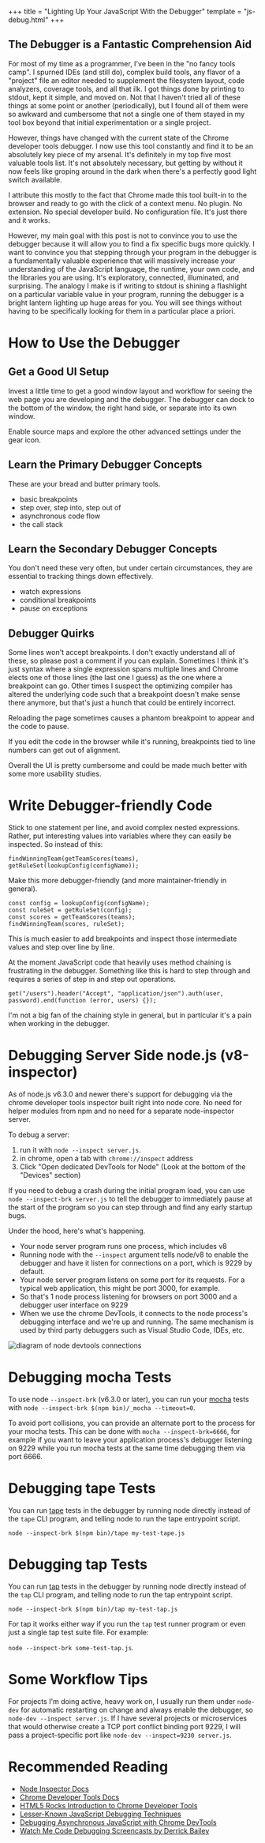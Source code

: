 +++
title = "Lighting Up Your JavaScript With the Debugger"
template = "js-debug.html"
+++
## The Debugger is a Fantastic Comprehension Aid

For most of my time as a programmer, I've been in the "no fancy tools camp". I spurned IDEs (and still do), complex build tools, any flavor of a "project" file an editor needed to supplement the filesystem layout, code analyzers, coverage tools, and all that ilk. I got things done by printing to stdout, kept it simple, and moved on. Not that I haven't tried all of these things at some point or another (periodically), but I found all of them were so awkward and cumbersome that not a single one of them stayed in my tool box beyond that initial experimentation or a single project.

However, things have changed with the current state of the Chrome developer tools debugger. I now use this tool constantly and find it to be an absolutely key piece of my arsenal. It's definitely in my top five most valuable tools list. It's not absolutely necessary, but getting by without it now feels like groping around in the dark when there's a perfectly good light switch available.

I attribute this mostly to the fact that Chrome made this tool built-in to the browser and ready to go with the click of a context menu. No plugin. No extension. No special developer build. No configuration file. It's just there and it works.

However, my main goal with this post is not to convince you to use the debugger because it will allow you to find a fix specific bugs more quickly. I want to convince you that stepping through your program in the debugger is a fundamentally valuable experience that will massively increase your understanding of the JavaScript language, the runtime, your own code, and the libraries you are using. It's exploratory, connected, illuminated, and surprising. The analogy I make is if writing to stdout is shining a flashlight on a particular variable value in your program, running the debugger is a bright lantern lighting up huge areas for you. You will see things without having to be specifically looking for them in a particular place a priori.

# How to Use the Debugger

## Get a Good UI Setup

Invest a little time to get a good window layout and workflow for seeing the web page you are developing and the debugger. The debugger can dock to the bottom of the window, the right hand side, or separate into its own window.

Enable source maps and explore the other advanced settings under the gear icon.

## Learn the Primary Debugger Concepts

These are your bread and butter primary tools.

* basic breakpoints
* step over, step into, step out of
* asynchronous code flow
* the call stack

## Learn the Secondary Debugger Concepts

You don't need these very often, but under certain circumstances, they are essential to tracking things down effectively.

* watch expressions
* conditional breakpoints
* pause on exceptions

## Debugger Quirks

Some lines won't accept breakpoints. I don't exactly understand all of these, so please post a comment if you can explain. Sometimes I think it's just syntax where a single expression spans multiple lines and Chrome elects one of those lines (the last one I guess) as the one where a breakpoint can go. Other times I suspect the optimizing compiler has altered the underlying code such that a breakpoint doesn't make sense there anymore, but that's just a hunch that could be entirely incorrect.

Reloading the page sometimes causes a phantom breakpoint to appear and the code to pause.

If you edit the code in the browser while it's running, breakpoints tied to line numbers can get out of alignment.

Overall the UI is pretty cumbersome and could be made much better with some more usability studies.

# Write Debugger-friendly Code

Stick to one statement per line, and avoid complex nested expressions. Rather, put interesting values into variables where they can easily be inspected. So instead of this:

    findWinningTeam(getTeamScores(teams), getRuleSet(lookupConfig(configName));

Make this more debugger-friendly (and more maintainer-friendly in general).

    const config = lookupConfig(configName);
    const ruleSet = getRuleSet(config);
    const scores = getTeamScores(teams);
    findWinningTeam(scores, ruleSet);

This is much easier to add breakpoints and inspect those intermediate values and step over line by line.

At the moment JavaScript code that heavily uses method chaining is frustrating in the debugger. Something like this is hard to step through and requires a series of step in and step out operations.

    get("/users").header("Accept", "application/json").auth(user, password).end(function (error, users) {});

I'm not a big fan of the chaining style in general, but in particular it's a pain when working in the debugger.

# Debugging Server Side node.js (v8-inspector)

As of node.js v6.3.0 and newer there's support for debugging via the chrome developer tools inspector built right into node core. No need for helper modules from npm and no need for a separate node-inspector server.

To debug a server:

1. run it with `node --inspect server.js`.
1. in chrome, open a tab with `chrome://inspect` address
1. Click "Open dedicated DevTools for Node" (Look at the bottom of the "Devices" section)

If you need to debug a crash during the initial program load, you can use `node --inspect-brk server.js` to tell the debugger to immediately pause at the start of the program so you can step through and find any early startup bugs.

Under the hood, here's what's happening.

* Your node server program runs one process, which includes v8
* Running node with the `--inspect` argument tells node/v8 to enable the debugger and have it listen for connections on a port, which is 9229 by default.
* Your node server program listens on some port for its requests. For a typical web application, this might be port 3000, for example.
* So that's 1 node process listening for browsers on port 3000 and a debugger user interface on 9229
* When we use the chrome DevTools, it connects to the node process's debugging interface and we're up and running. The same mechanism is used by third party debuggers such as Visual Studio Code, IDEs, etc.

<img src="/problog/images/2014/node-devtools-connections.png" alt="diagram of node devtools connections">

# Debugging mocha Tests

To use node `--inspect-brk` (v6.3.0 or later), you can run your [mocha](http://visionmedia.github.io/mocha/) tests with `node --inspect-brk $(npm bin)/_mocha --timeout=0`.

To avoid port collisions, you can provide an alternate port to the process for your mocha tests. This can be done with `mocha --inspect-brk=6666`, for example if you want to leave your application process's debugger listening on 9229 while you run mocha tests at the same time debugging them via port 6666.

# Debugging tape Tests

You can run [tape](https://www.npmjs.com/package/tape) tests in the debugger by running node directly instead of the `tape` CLI program, and telling node to run the tape entrypoint script.

`node --inspect-brk $(npm bin)/tape my-test-tape.js`

# Debugging tap Tests

You can run [tap](http://www.node-tap.org/) tests in the debugger by running node directly instead of the `tap` CLI program, and telling node to run the tap entrypoint script.

`node --inspect-brk $(npm bin)/tap my-test-tap.js`

 For tap it works either way if you run the `tap` test runner program or even just a single tap test suite file. For example:

`node --inspect-brk some-test-tap.js`.

# Some Workflow Tips

For projects I'm doing active, heavy work on, I usually run them under `node-dev` for automatic restarting on change and always enable the debugger, so `node-dev --inspect server.js`. If I have several projects or microservices that would otherwise create a TCP port conflict binding port 9229, I will pass a project-specific port like `node-dev --inspect=9230 server.js`.

# Recommended Reading

* [Node Inspector Docs](https://nodejs.org/en/docs/inspector/)
* [Chrome Developer Tools Docs](https://developers.google.com/chrome-developer-tools/?csw=1)
* [HTML5 Rocks Introduction to Chrome Developer Tools](http://www.html5rocks.com/en/tutorials/developertools/part1/)
* [Lesser-Known JavaScript Debugging Techniques](http://amasad.me/2014/03/09/lesser-known-javascript-debugging-techniques/)
* [Debugging Asynchronous JavaScript with Chrome DevTools](http://www.html5rocks.com/en/tutorials/developertools/async-call-stack/)
* [Watch Me Code Debugging Screencasts by Derrick Bailey](http://sub.watchmecode.net/debugging-javascript/)
